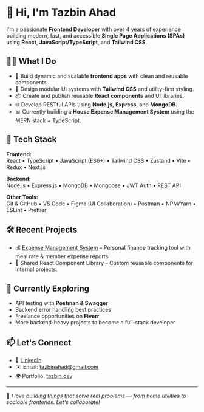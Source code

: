 # 👋 Hi, I'm Tazbin Ahad

I'm a passionate **Frontend Developer** with over 4 years of experience building modern, fast, and accessible **Single Page Applications (SPAs)** using **React**, **JavaScript/TypeScript**, and **Tailwind CSS**.

## 👨‍💻 What I Do

- 🔧 Build dynamic and scalable **frontend apps** with clean and reusable components.
- 🧩 Design modular UI systems with **Tailwind CSS** and utility-first styling.
- 📦 Create and publish reusable **React components** and UI libraries.
- 🌐 Develop RESTful APIs using **Node.js**, **Express**, and **MongoDB**.
- 📊 Currently building a **House Expense Management System** using the MERN stack + TypeScript.

## 🚀 Tech Stack

**Frontend:**  
React • TypeScript • JavaScript (ES6+) • Tailwind CSS • Zustand • Vite • Redux • Next.js

**Backend:**  
Node.js • Express.js • MongoDB • Mongoose • JWT Auth • REST API

**Other Tools:**  
Git & GitHub • VS Code • Figma (UI Collaboration) • Postman • NPM/Yarn • ESLint • Prettier

## 🛠️ Recent Projects

- 💰 [Expense Management System](https://github.com/tazbinahad/expense-management) – Personal finance tracking tool with meal rate & member expense reports.
- 🧱 Shared React Component Library – Custom reusable components for internal projects.

## 🌱 Currently Exploring

- API testing with **Postman & Swagger**
- Backend error handling best practices
- Freelance opportunities on **Fiverr**
- More backend-heavy projects to become a full-stack developer

## 📫 Let's Connect

- 💼 [LinkedIn](https://www.linkedin.com/in/tazbinahad)
- ✉️ Email: tazbinahad@gmail.com
- 🌍 Portfolio: [tazbin.dev](https://tazbin.dev) 

---

🧠 *I love building things that solve real problems — from home utilities to scalable frontends. Let's collaborate!*

